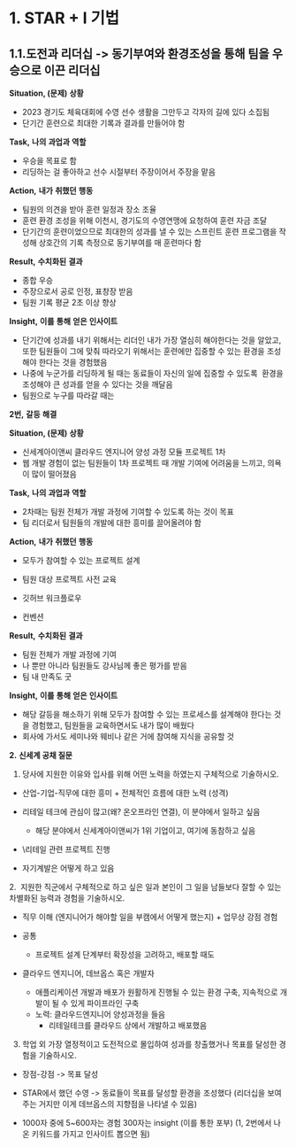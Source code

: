 # 1. **STAR + I 기법**

  
## 1.1.도전과 **리더십** **->** **동기부여와** **환경조성을** **통해** **팀을** **우승으로** **이끈** **리더십**

**Situation, (****문제****)** **상황**

  

- 2023 경기도 체육대회에 수영 선수 생활을 그만두고 각자의 길에 있다 소집됨
- 단기간 훈련으로 최대한 기록과 결과를 만들어야 함

  

**Task,** **나의** **과업과** **역할**

  

- 우승을 목표로 함
- 리딩하는 걸 좋아하고 선수 시절부터 주장이어서 주장을 맡음

  

**Action,** **내가** **취했던** **행동**

  

- 팀원의 의견을 받아 훈련 일정과 장소 조율
- 훈련 환경 조성을 위해 이천시, 경기도의 수영연맹에 요청하여 훈련 자금 조달
- 단기간의 훈련이었으므로 최대한의 성과를 낼 수 있는 스프린트 훈련 프로그램을 작성해 상호간의 기록 측정으로 동기부여를 매 훈련마다 함

  

**Result,** **수치화된** **결과**

  

- 종합 우승
- 주장으로서 공로 인정, 표창장 받음
- 팀원 기록 평균 2초 이상 향상

  

**Insight,** **이를** **통해** **얻은** **인사이트**

  

- 단기간에 성과를 내기 위해서는 리더인 내가 가장 열심히 해야한다는 것을 알았고, 또한 팀원들이 그에 맞춰 따라오기 위해서는 훈련에만 집중할 수 있는 환경을 조성해야 한다는 것을 경험했음
- 나중에 누군가를 리딩하게 될 때는 동료들이 자신의 일에 집중할 수 있도록  환경을 조성해야 큰 성과를 얻을 수 있다는 것을 깨달음
- 팀원으로 누구를 따라갈 때는 

  

**2****번****,** **갈등** **해결**

**Situation, (****문제****)** **상황**

  

- 신세계아이앤씨 클라우드 엔지니어 양성 과정 모듈 프로젝트 1차
- 웹 개발 경험이 없는 팀원들이 1차 프로젝트 때 개발 기여에 어려움을 느끼고, 의욕이 많이 떨어졌음

  

**Task,** **나의** **과업과** **역할**

  

- 2차때는 팀원 전체가 개발 과정에 기여할 수 있도록 하는 것이 목표
- 팀 리더로서 팀원들의 개발에 대한 흥미를 끌어올려야 함

  

**Action,** **내가** **취했던** **행동**

  

- 모두가 참여할 수 있는 프로젝트 설계

- 팀원 대상 프로젝트 사전 교육
- 깃허브 워크플로우
- 컨벤션

  

**Result,** **수치화된** **결과**

  

- 팀원 전체가 개발 과정에 기여
- 나 뿐만 아니라 팀원들도 강사님께 좋은 평가를 받음
- 팀 내 만족도 굿

  

**Insight,** **이를** **통해** **얻은** **인사이트**

  

- 해당 갈등을 해소하기 위해 모두가 참여할 수 있는 프로세스를 설계해야 한다는 것을 경험했고, 팀원들을 교육하면서도 내가 많이 배웠다
- 회사에 가서도 세미나와 웨비나 같은 거에 참여해 지식을 공유할 것

  

**2.** **신세계 공채 질문**

  
1. 당사에 지원한 이유와 입사를 위해 어떤 노력을 하였는지 구체적으로 기술하시오.

- 산업-기업-직무에 대한 흥미 + 전체적인 흐름에 대한 노력 (성격)

- 리테일 테크에 관심이 많고(왜? 온오프라인 연결), 이 분야에서 일하고 싶음
	- 해당 분야에서 신세계아이앤씨가 1위 기업이고, 여기에 동참하고 싶음
- \리테일 관련 프로젝트 진행
- 자기계발은 어떻게 하고 있음

2.  지원한 직군에서 구체적으로 하고 싶은 일과 본인이 그 일을 남들보다 잘할 수 있는 차별화된 능력과 경험을 기술하시오.

- 직무 이해 (엔지니어가 해야할 일을 부캠에서 어떻게 했는지) + 업무상 강점 경험 

- 공통
	- 프로젝트 설계 단계부터 확장성을 고려하고, 배포할 때도 
- 클라우드 엔지니어, 데브옵스 혹은 개발자
	- 애플리케이션 개발과 배포가 원활하게 진행될 수 있는 환경 구축, 지속적으로 개발이 될 수 있게 파이프라인 구축
	- 노력: 클라우드엔지니어 양성과정을 들음
		- 리테일테크를 클라우드 상에서 개발하고 배포했음

3. 학업 외 가장 열정적이고 도전적으로 몰입하여 성과를 창출했거나 목표를 달성한 경험을 기술하시오.

- 장점-강점 -> 목표 달성

- STAR에서 했던 수영 -> 동료들이 목표를 달성할 환경을 조성했다 (리더십을 보여주는 거지만 이게 데브옵스의 지향점을 나타낼 수 있음)
- 1000자 중에 5~600자는 경험 300자는 insight (이를 통한 포부) (1, 2번에서 나온 키워드를 가지고 인사이트 뽑으면 됨)